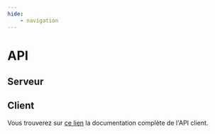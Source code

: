 ```yaml
---
hide: 
    - navigation
---
```

# API
## Serveur
<swagger-ui src="assets/openapi.yml" />

## Client
Vous trouverez sur [ce lien](https://anthony-rdrgz.docs.ictge.ch/missive/client-api/) la documentation complète de l'API client.
